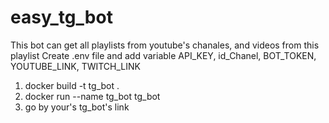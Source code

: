# easy_tg_bot
This bot can get all playlists from youtube's chanales, and videos from this playlist
Create .env file and add variable API_KEY, id_Chanel, BOT_TOKEN, YOUTUBE_LINK, TWITCH_LINK
1. docker build -t tg_bot .
2. docker run --name tg_bot tg_bot
3. go by your's tg_bot's link
